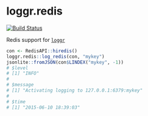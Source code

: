 # loggr.redis

[![Build Status](https://travis-ci.org/richfitz/loggr.redis.png?branch=master)](https://travis-ci.org/richfitz/loggr.redis)

Redis support for [`loggr`](https://github.com/smbache/loggr)

```r
con <- RedisAPI::hiredis()
loggr.redis::log_redis(con, "mykey")
jsonlite::fromJSON(con$LINDEX("mykey", -1))
# $level
# [1] "INFO"
#
# $message
# [1] "Activating logging to 127.0.0.1:6379:mykey"
#
# $time
# [1] "2015-06-10 18:39:03"
```
